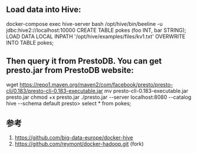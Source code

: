 

## Load data into Hive:

docker-compose exec hive-server bash
/opt/hive/bin/beeline -u jdbc:hive2://localhost:10000
CREATE TABLE pokes (foo INT, bar STRING);
LOAD DATA LOCAL INPATH '/opt/hive/examples/files/kv1.txt' OVERWRITE INTO TABLE pokes;


## Then query it from PrestoDB. You can get presto.jar from PrestoDB website:

wget https://repo1.maven.org/maven2/com/facebook/presto/presto-cli/0.183/presto-cli-0.183-executable.jar
mv presto-cli-0.183-executable.jar presto.jar
chmod +x presto.jar
./presto.jar --server localhost:8080 --catalog hive --schema default
presto> select * from pokes;


## 参考

1. https://github.com/big-data-europe/docker-hive
2. https://github.com/reymont/docker-hadoop.git (fork)